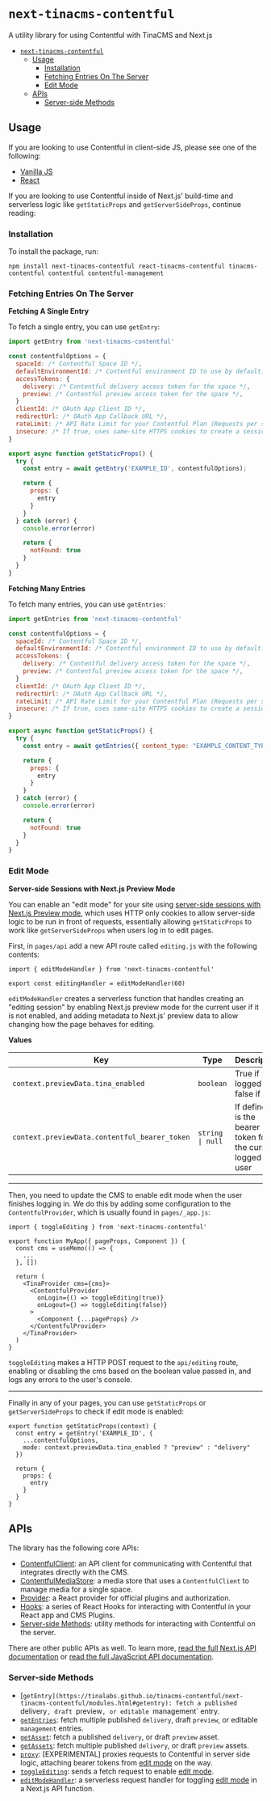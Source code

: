 # `next-tinacms-contentful`

A utility library for using Contentful with TinaCMS and Next.js

- [`next-tinacms-contentful`](#next-tinacms-contentful)
  - [Usage](#usage)
    - [Installation](#installation)
    - [Fetching Entries On The Server](#fetching-entries-on-the-server)
    - [Edit Mode](#edit-mode)
  - [APIs](#apis)
    - [Server-side Methods](#server-side-methods)

## Usage

If you are looking to use Contentful in client-side JS, please see one of the following:

- [Vanilla JS](/packages/tinacms-contentful/README.md)
- [React](/packages/react-tinacms-contentful/README.md)

If you are looking to use Contentful inside of Next.js' build-time and serverless logic like `getStaticProps` and `getServerSideProps`, continue reading:

### Installation

To install the package, run:

```
npm install next-tinacms-contentful react-tinacms-contentful tinacms-contentful contentful contentful-management
```

### Fetching Entries On The Server

**Fetching A Single Entry**

To fetch a single entry, you can use `getEntry`:

```javascript
import getEntry from 'next-tinacms-contentful'

const contentfulOptions = {
  spaceId: /* Contentful Space ID */,
  defaultEnvironmentId: /* Contentful environment ID to use by default. Default: master */,
  accessTokens: {
    delivery: /* Contentful delivery access token for the space */,
    preview: /* Contentful preview access token for the space */,
  }
  clientId: /* OAuth App Client ID */,
  redirectUrl: /* OAuth App Callback URL */,
  rateLimit: /* API Rate Limit for your Contentful Plan (Requests per second). Default: 4 */,
  insecure: /* If true, uses same-site HTTPS cookies to create a session. Default: false */
}

export async function getStaticProps() {
  try {
    const entry = await getEntry('EXAMPLE_ID', contentfulOptions);

    return {
      props: {
        entry
      }
    }
  } catch (error) {
    console.error(error)

    return {
      notFound: true
    }
  }
}
```

**Fetching Many Entries**

To fetch many entries, you can use `getEntries`:

```javascript
import getEntries from 'next-tinacms-contentful'

const contentfulOptions = {
  spaceId: /* Contentful Space ID */,
  defaultEnvironmentId: /* Contentful environment ID to use by default. Default: master */,
  accessTokens: {
    delivery: /* Contentful delivery access token for the space */,
    preview: /* Contentful preview access token for the space */,
  }
  clientId: /* OAuth App Client ID */,
  redirectUrl: /* OAuth App Callback URL */,
  rateLimit: /* API Rate Limit for your Contentful Plan (Requests per second). Default: 4 */,
  insecure: /* If true, uses same-site HTTPS cookies to create a session. Default: false */
}

export async function getStaticProps() {
  try {
    const entry = await getEntries({ content_type: "EXAMPLE_CONTENT_TYPE_ID" }, contentfulOptions);

    return {
      props: {
        entry
      }
    }
  } catch (error) {
    console.error(error)

    return {
      notFound: true
    }
  }
}
```

### Edit Mode
**Server-side Sessions with Next.js Preview Mode**

You can enable an "edit mode" for your site using [server-side sessions with Next.js Preview mode](https://nextjs.org/docs/advanced-features/preview-mode), which uses HTTP only cookies to allow server-side logic to be run in front of requests, essentially allowing `getStaticProps` to work like `getServerSideProps` when users log in to edit pages.

First, in `pages/api` add a new API route called `editing.js` with the following contents:

```
import { editModeHandler } from 'next-tinacms-contentful'

export const editingHandler = editModeHandler(60)
```

`editModeHandler` creates a serverless function that handles creating an "editing session" by enabling Next.js preview mode for the current user if it is not enabled, and adding metadata to Next.js' preview data to allow changing how the page behaves for editing.

**Values**

| Key | Type | Description |
| --- | --- | --- |
| `context.previewData.tina_enabled` | `boolean` | True if logged in, false if not |
| `context.previewData.contentful_bearer_token` | `string \| null` | If defined, is the bearer token for the current logged in user |


---

Then, you need to update the CMS to enable edit mode when the user finishes logging in. We do this by adding some configuration to the `ContentfulProvider`, which is usually found in `pages/_app.js`:

```
import { toggleEditing } from 'next-tinacms-contentful'

export function MyApp({ pageProps, Component }) {
  const cms = useMemo(() => {
    ...
  }, [])

  return (
    <TinaProvider cms={cms}>
      <ContentfulProvider 
        onLogin={() => toggleEditing(true)}
        onLogout={) => toggleEditing(false)}
      >
        <Component {...pageProps} />
      </ContentfulProvider>
    </TinaProvider>
  )
}
```

`toggleEditing` makes a HTTP POST request to the `api/editing` route, enabling or disabling the cms based on the boolean value passed in, and logs any errors to the user's console.

---

Finally in any of your pages, you can use `getStaticProps` or `getServerSideProps` to check if edit mode is enabled:

```
export function getStaticProps(context) {
  const entry = getEntry('EXAMPLE_ID', { 
    ...contentfulOptions,
    mode: context.previewData.tina_enabled ? "preview" : "delivery"
  })

  return {
    props: {
      entry
    }
  }
}
```
## APIs

The library has the following core APIs:

- [ContentfulClient](https://tinalabs.github.io/tinacms-contentful/index.html#contentful-client): an API client for communicating with Contentful that integrates directly with the CMS.
- [ContentfulMediaStore](https://tinalabs.github.io/tinacms-contentful/classes/contentfulmediastore.html): a media store that uses a `ContentfulClient` to manage media for a single space.
- [Provider](https://tinalabs.github.io/react-tinacms-contentful/index.html#provider): a React provider for official plugins and authorization.
- [Hooks](https://tinalabs.github.io/react-tinacms-contentful/index.html#hooks): a series of React Hooks for interacting with Contentful in your React app and CMS Plugins.
- [Server-side Methods](#server-side-methods): utility methods for interacting with Contentful on the server.

There are other public APIs as well. To learn more, [read the full Next.js API documentation](https://tinalabs.github.io/next-tinacms-contentful/modules.html) or [read the full JavaScript API documentation](https://tinalabs.github.io/tinacms-contentful/index.html).

### Server-side Methods

- [`getEntry](https://tinalabs.github.io/tinacms-contentful/next-tinacms-contentful/modules.html#getentry): fetch a published `delivery`, draft `preview`, or editable `management` entry. 
- [`getEntries`](https://tinalabs.github.io/tinacms-contentful/next-tinacms-contentful/modules.html#getentries): fetch multiple published `delivery`, draft `preview`, or editable `management` entries.
- [`getAsset`](https://tinalabs.github.io/tinacms-contentful/next-tinacms-contentful/modules.html#getasset): fetch a published `delivery`, or draft `preview` asset.
- [`getAssets`](https://tinalabs.github.io/tinacms-contentful/next-tinacms-contentful/modules.html#getassets): fetch multiple published `delivery`, or draft `preview` assets.
- [`proxy`](https://tinalabs.github.io/tinacms-contentful/next-tinacms-contentful/modules.html#proxy): [EXPERIMENTAL] proxies requests to Contentful in server side logic, attaching bearer tokens from [edit mode](#edit-mode) on the way.
- [`toggleEditing`](https://tinalabs.github.io/tinacms-contentful/next-tinacms-contentful/modules.html#toggleediting): sends a fetch request to enable [edit mode](#edit-mode).
- [`editModeHandler`](https://tinalabs.github.io/tinacms-contentful/next-tinacms-contentful/modules.html#editmodehandler): a serverless request handler for toggling [edit mode](#edit-mode) in a Next.js API function.